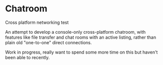 # Chatroom
Cross platform networking test

An attempt to develop a console-only cross-platform chatroom, with features like file transfer and chat rooms with an active listing, rather than plain old "one-to-one" direct connections.

Work in progress, really want to spend some more time on this but haven't been able to recently.
